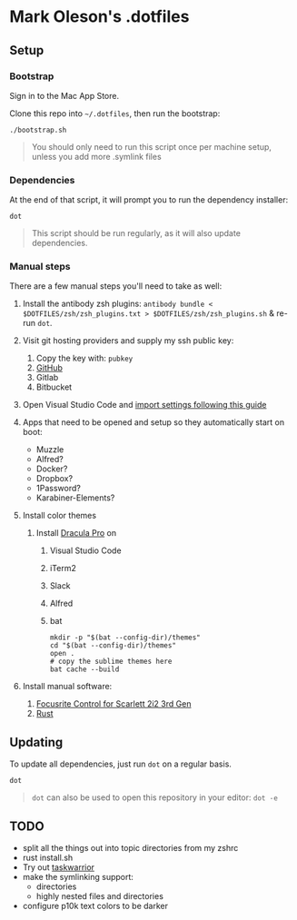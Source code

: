 # Mark Oleson's .dotfiles

## Setup

### Bootstrap

Sign in to the Mac App Store.

Clone this repo into `~/.dotfiles`, then run the bootstrap:

```shell
./bootstrap.sh
```

> You should only need to run this script once per machine setup, unless you add more .symlink files

### Dependencies

At the end of that script, it will prompt you to run the dependency installer:

```shell
dot
```

> This script should be run regularly, as it will also update dependencies.

### Manual steps

There are a few manual steps you'll need to take as well:

1. Install the antibody zsh plugins: `antibody bundle < $DOTFILES/zsh/zsh_plugins.txt > $DOTFILES/zsh/zsh_plugins.sh` & re-run `dot`.

2. Visit git hosting providers and supply my ssh public key:
   1. Copy the key with: `pubkey`
   2. [GitHub](https://github.com/settings/keys)
   3. Gitlab
   4. Bitbucket

3. Open Visual Studio Code and [import settings following this guide](vscode/settings.md)

4. Apps that need to be opened and setup so they automatically start on boot:
   - Muzzle
   - Alfred?
   - Docker?
   - Dropbox?
   - 1Password?
   - Karabiner-Elements?

5. Install color themes
   1. Install [Dracula Pro](https://gumroad.com/d/5dc3bcd1468b4d634b838a351b38457a) on
      1. Visual Studio Code
      2. iTerm2
      3. Slack
      4. Alfred
      5. bat

         ```shell
         mkdir -p "$(bat --config-dir)/themes"
         cd "$(bat --config-dir)/themes"
         open .
         # copy the sublime themes here
         bat cache --build
         ```

6. Install manual software:
   1. [Focusrite Control for Scarlett 2i2 3rd Gen](https://customer.focusritegroup.com/en/support/downloads?brand=Focusrite&product_by_type=1361&download_type=software)
   2. [Rust](https://www.rust-lang.org/tools/install)

## Updating

To update all dependencies, just run `dot` on a regular basis.

```shell
dot
```

> `dot` can also be used to open this repository in your editor: `dot -e`

## TODO

- split all the things out into topic directories from my zshrc
- rust install.sh
- Try out [taskwarrior](https://taskwarrior.org/)
- make the symlinking support:
  - directories
  - highly nested files and directories
- configure p10k text colors to be darker
